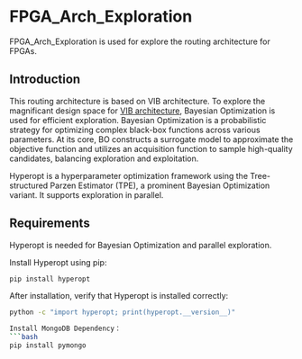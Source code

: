 # FPGA_Arch_Exploration
 FPGA_Arch_Exploration is used for explore the routing architecture for FPGAs.

 ## Introduction
 This routing architecture is based on VIB architecture. To explore the magnificant design space for [VIB architecture](https://ieeexplore.ieee.org/document/10416125), Bayesian Optimization is used for efficient exploration. Bayesian Optimization is a probabilistic strategy for optimizing complex black-box functions across various parameters. At its core, BO constructs a surrogate model to approximate the objective function and utilizes an acquisition function to sample high-quality candidates, balancing exploration and exploitation.

 Hyperopt is a hyperparameter optimization framework using the Tree-structured Parzen Estimator (TPE), a prominent Bayesian Optimization variant. It supports exploration in parallel.

 ## Requirements
 Hyperopt is needed for Bayesian Optimization and parallel exploration.

 Install Hyperopt using pip:
 ```bash
 pip install hyperopt
 ```

 After installation, verify that Hyperopt is installed correctly:
 ```bash
 python -c "import hyperopt; print(hyperopt.__version__)"

 Install MongoDB Dependency：
 ```bash
 pip install pymongo

